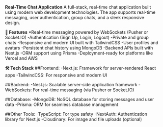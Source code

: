 **Real-Time Chat Application**
A full-stack, real-time chat application built using modern web development technologies. The app supports real-time messaging, user authentication, group chats, and a sleek responsive design.

**🚀 Features**
*Real-time messaging powered by WebSockets (Pusher or Socket.IO)
-Authentication (Sign Up, Login, Logout)
-Private and group chats
-Responsive and modern UI built with TailwindCSS
-User profiles and avatars
-Persistent chat history using MongoDB
-Backend APIs built with Nest.js
-ORM support using Prisma
-Deployment-ready for platforms like Vercel and AWS

**🛠️ Tech Stack**
##Frontend:
-Next.js: Framework for server-rendered React apps
-TailwindCSS: For responsive and modern UI

##Backend:
-Nest.js: Scalable server-side application framework
-WebSockets: For real-time messaging (via Pusher or Socket.IO)

##Database:
-MongoDB: NoSQL database for storing messages and user data
-Prisma: ORM for seamless database management

##Other Tools:
-TypeScript: For type safety
-NextAuth: Authentication library for Next.js
-Cloudinary: For image and file uploads (optional)
